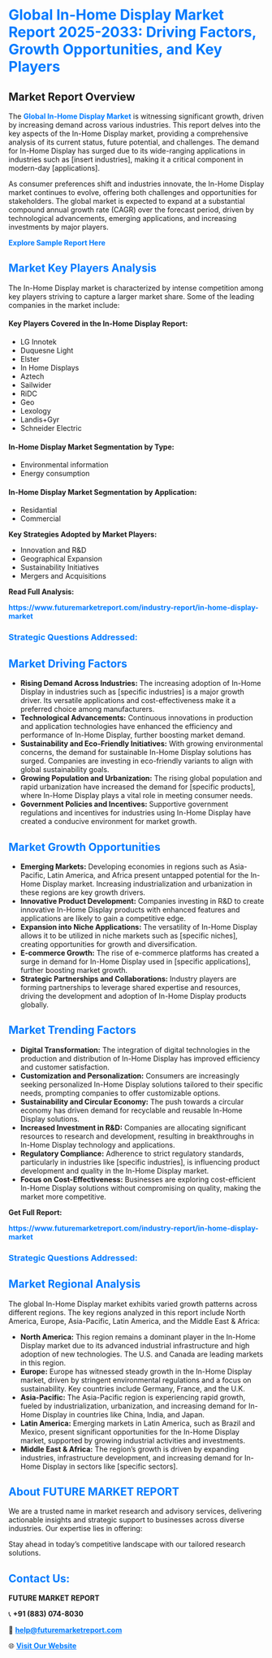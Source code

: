 <h1 style="color: #007BFF;">Global In-Home Display Market Report 2025-2033: Driving Factors, Growth Opportunities, and Key Players</h1>

<section id="overview">
<h2>Market Report Overview</h2>
<p>The <a href="https://www.futuremarketreport.com/industry-report/in-home-display-market" style="color: #007BFF; text-decoration: none;"><strong>Global In-Home Display Market</strong></a> is witnessing significant growth, driven by increasing demand across various industries. This report delves into the key aspects of the In-Home Display market, providing a comprehensive analysis of its current status, future potential, and challenges. The demand for In-Home Display has surged due to its wide-ranging applications in industries such as [insert industries], making it a critical component in modern-day [applications].</p>
<p>As consumer preferences shift and industries innovate, the In-Home Display market continues to evolve, offering both challenges and opportunities for stakeholders. The global market is expected to expand at a substantial compound annual growth rate (CAGR) over the forecast period, driven by technological advancements, emerging applications, and increasing investments by major players.</p>
</section>

<section id="overview">
<p><a href="https://www.futuremarketreport.com/request-sample/reportId=82040" style="color: #007BFF; text-decoration: none;"><strong>Explore Sample Report Here</strong></a></p>
</section>

<section id="key-players">
<h2 style="color: #007BFF;">Market Key Players Analysis</h2>
<p>The In-Home Display market is characterized by intense competition among key players striving to capture a larger market share. Some of the leading companies in the market include:</p>
<h4>Key Players Covered in the In-Home Display Report:</h4>
<ul><li>LG Innotek</li><li>Duquesne Light</li><li>Elster</li><li>In Home Displays</li><li>Aztech</li><li>Sailwider</li><li>RiDC</li><li>Geo</li><li>Lexology</li><li>Landis+Gyr</li><li>Schneider Electric</li></ul>
<h4>In-Home Display Market Segmentation by Type:</h4>
<ul><li>Environmental information</li><li>Energy consumption</li></ul>

<h4>In-Home Display Market Segmentation by Application:</h4>
<ul><li>Residantial</li><li>Commercial</li></ul>
<p><strong>Key Strategies Adopted by Market Players:</strong></p>
<ul>
<li>Innovation and R&D</li>
<li>Geographical Expansion</li>
<li>Sustainability Initiatives</li>
<li>Mergers and Acquisitions</li>
</ul>
</section>

<section>
<p><strong>Read Full Analysis: </strong></p><a href="https://www.futuremarketreport.com/industry-report/in-home-display-market" style="color: #007BFF; text-decoration: none;"><strong>https://www.futuremarketreport.com/industry-report/in-home-display-market</strong></a>
<h3 style="color: #007BFF;">Strategic Questions Addressed:</h3>
</section>

<section id="driving-factors">
<h2 style="color: #007BFF;">Market Driving Factors</h2>
<ul>
<li><strong>Rising Demand Across Industries:</strong> The increasing adoption of In-Home Display in industries such as [specific industries] is a major growth driver. Its versatile applications and cost-effectiveness make it a preferred choice among manufacturers.</li>
<li><strong>Technological Advancements:</strong> Continuous innovations in production and application technologies have enhanced the efficiency and performance of In-Home Display, further boosting market demand.</li>
<li><strong>Sustainability and Eco-Friendly Initiatives:</strong> With growing environmental concerns, the demand for sustainable In-Home Display solutions has surged. Companies are investing in eco-friendly variants to align with global sustainability goals.</li>
<li><strong>Growing Population and Urbanization:</strong> The rising global population and rapid urbanization have increased the demand for [specific products], where In-Home Display plays a vital role in meeting consumer needs.</li>
<li><strong>Government Policies and Incentives:</strong> Supportive government regulations and incentives for industries using In-Home Display have created a conducive environment for market growth.</li>
</ul>
</section>

<section id="growth-opportunities">
<h2 style="color: #007BFF;">Market Growth Opportunities</h2>
<ul>
<li><strong>Emerging Markets:</strong> Developing economies in regions such as Asia-Pacific, Latin America, and Africa present untapped potential for the In-Home Display market. Increasing industrialization and urbanization in these regions are key growth drivers.</li>
<li><strong>Innovative Product Development:</strong> Companies investing in R&D to create innovative In-Home Display products with enhanced features and applications are likely to gain a competitive edge.</li>
<li><strong>Expansion into Niche Applications:</strong> The versatility of In-Home Display allows it to be utilized in niche markets such as [specific niches], creating opportunities for growth and diversification.</li>
<li><strong>E-commerce Growth:</strong> The rise of e-commerce platforms has created a surge in demand for In-Home Display used in [specific applications], further boosting market growth.</li>
<li><strong>Strategic Partnerships and Collaborations:</strong> Industry players are forming partnerships to leverage shared expertise and resources, driving the development and adoption of In-Home Display products globally.</li>
</ul>
</section>

<section id="trending-factors">
<h2 style="color: #007BFF;">Market Trending Factors</h2>
<ul>
<li><strong>Digital Transformation:</strong> The integration of digital technologies in the production and distribution of In-Home Display has improved efficiency and customer satisfaction.</li>
<li><strong>Customization and Personalization:</strong> Consumers are increasingly seeking personalized In-Home Display solutions tailored to their specific needs, prompting companies to offer customizable options.</li>
<li><strong>Sustainability and Circular Economy:</strong> The push towards a circular economy has driven demand for recyclable and reusable In-Home Display solutions.</li>
<li><strong>Increased Investment in R&D:</strong> Companies are allocating significant resources to research and development, resulting in breakthroughs in In-Home Display technology and applications.</li>
<li><strong>Regulatory Compliance:</strong> Adherence to strict regulatory standards, particularly in industries like [specific industries], is influencing product development and quality in the In-Home Display market.</li>
<li><strong>Focus on Cost-Effectiveness:</strong> Businesses are exploring cost-efficient In-Home Display solutions without compromising on quality, making the market more competitive.</li>
</ul>
</section>

<section>
<p><strong>Get Full Report: </strong></p><a href="https://www.futuremarketreport.com/industry-report/in-home-display-market" style="color: #007BFF; text-decoration: none;"><strong>https://www.futuremarketreport.com/industry-report/in-home-display-market</strong></a>
<h3 style="color: #007BFF;">Strategic Questions Addressed:</h3>
</section>


<section id="regional-analysis">
<h2 style="color: #007BFF;">Market Regional Analysis</h2>
<p>The global In-Home Display market exhibits varied growth patterns across different regions. The key regions analyzed in this report include North America, Europe, Asia-Pacific, Latin America, and the Middle East & Africa:</p>
<ul>
<li><strong>North America:</strong> This region remains a dominant player in the In-Home Display market due to its advanced industrial infrastructure and high adoption of new technologies. The U.S. and Canada are leading markets in this region.</li>
<li><strong>Europe:</strong> Europe has witnessed steady growth in the In-Home Display market, driven by stringent environmental regulations and a focus on sustainability. Key countries include Germany, France, and the U.K.</li>
<li><strong>Asia-Pacific:</strong> The Asia-Pacific region is experiencing rapid growth, fueled by industrialization, urbanization, and increasing demand for In-Home Display in countries like China, India, and Japan.</li>
<li><strong>Latin America:</strong> Emerging markets in Latin America, such as Brazil and Mexico, present significant opportunities for the In-Home Display market, supported by growing industrial activities and investments.</li>
<li><strong>Middle East & Africa:</strong> The region’s growth is driven by expanding industries, infrastructure development, and increasing demand for In-Home Display in sectors like [specific sectors].</li>
</ul>
</section>

<footer>
<h2 style="color: #007BFF;">About FUTURE MARKET REPORT</h2>
<p>We are a trusted name in market research and advisory services, delivering actionable insights and strategic support to businesses across diverse industries. Our expertise lies in offering:</p>

<p>Stay ahead in today’s competitive landscape with our tailored research solutions.</p>

<h2 style="color: #007BFF;">Contact Us:</h2>
<p><strong>FUTURE MARKET REPORT</strong></p>
<p>📞 <strong>+91 (883) 074-8030</strong></p>
<p>📧 <strong><a href="mailto:help@futuremarketreport.com" style="color: #007BFF;">help@futuremarketreport.com</a></strong></p>
<p>🌐 <strong><a href="https://www.futuremarketreport.com/" style="color: #007BFF;">Visit Our Website</a></strong></p>
</footer>